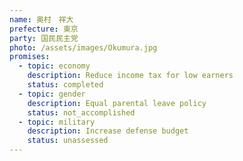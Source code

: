 ```yaml
---
name: 奥村　祥大
prefecture: 東京
party: 国民民主党
photo: /assets/images/Okumura.jpg
promises:
  - topic: economy
    description: Reduce income tax for low earners
    status: completed
  - topic: gender
    description: Equal parental leave policy
    status: not_accomplished
  - topic: military
    description: Increase defense budget
    status: unassessed
---
```


